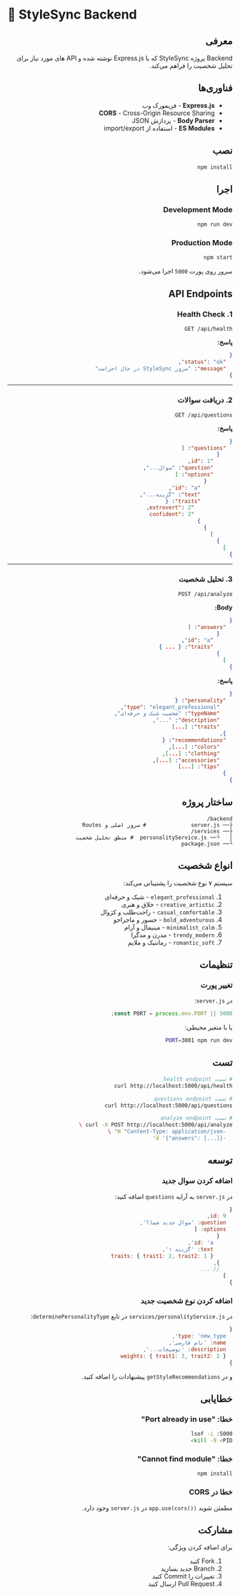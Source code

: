 # 🔧 StyleSync Backend

<div dir="rtl">

## معرفی

Backend پروژه StyleSync که با Express.js نوشته شده و API های مورد نیاز برای تحلیل شخصیت را فراهم می‌کند.

## فناوری‌ها

- **Express.js** - فریمورک وب
- **CORS** - Cross-Origin Resource Sharing
- **Body Parser** - پردازش JSON
- **ES Modules** - استفاده از import/export

## نصب

```bash
npm install
```

## اجرا

### Development Mode
```bash
npm run dev
```

### Production Mode
```bash
npm start
```

سرور روی پورت `5000` اجرا می‌شود.

## API Endpoints

### 1. Health Check
```
GET /api/health
```

**پاسخ:**
```json
{
  "status": "ok",
  "message": "سرور StyleSync در حال اجراست"
}
```

---

### 2. دریافت سوالات
```
GET /api/questions
```

**پاسخ:**
```json
{
  "questions": [
    {
      "id": 1,
      "question": "سوال...",
      "options": [
        {
          "id": "a",
          "text": "گزینه...",
          "traits": {
            "extrovert": 2,
            "confident": 2
          }
        }
      ]
    }
  ]
}
```

---

### 3. تحلیل شخصیت
```
POST /api/analyze
```

**Body:**
```json
{
  "answers": [
    {
      "id": "a",
      "traits": { ... }
    }
  ]
}
```

**پاسخ:**
```json
{
  "personality": {
    "type": "elegant_professional",
    "typeName": "شخصیت شیک و حرفه‌ای",
    "description": "...",
    "traits": [...]
  },
  "recommendations": {
    "colors": [...],
    "clothing": [...],
    "accessories": [...],
    "tips": [...]
  }
}
```

## ساختار پروژه

```
backend/
├── server.js              # سرور اصلی و Routes
├── services/
│   └── personalityService.js  # منطق تحلیل شخصیت
└── package.json
```

## انواع شخصیت

سیستم ۷ نوع شخصیت را پشتیبانی می‌کند:

1. `elegant_professional` - شیک و حرفه‌ای
2. `creative_artistic` - خلاق و هنری
3. `casual_comfortable` - راحت‌طلب و کژوال
4. `bold_adventurous` - جسور و ماجراجو
5. `minimalist_calm` - مینیمال و آرام
6. `trendy_modern` - مدرن و مدگرا
7. `romantic_soft` - رمانتیک و ملایم

## تنظیمات

### تغییر پورت

در `server.js`:
```javascript
const PORT = process.env.PORT || 5000;
```

یا با متغیر محیطی:
```bash
PORT=3001 npm run dev
```

## تست

```bash
# تست health endpoint
curl http://localhost:5000/api/health

# تست questions endpoint
curl http://localhost:5000/api/questions

# تست analyze endpoint
curl -X POST http://localhost:5000/api/analyze \
  -H "Content-Type: application/json" \
  -d '{"answers": [...]}'
```

## توسعه

### اضافه کردن سوال جدید

در `server.js` به آرایه `questions` اضافه کنید:

```javascript
{
  id: 9,
  question: 'سوال جدید شما؟',
  options: [
    { 
      id: 'a', 
      text: 'گزینه ۱', 
      traits: { trait1: 2, trait2: 1 } 
    },
    // ...
  ]
}
```

### اضافه کردن نوع شخصیت جدید

در `services/personalityService.js` در تابع `determinePersonalityType`:

```javascript
{
  type: 'new_type',
  name: 'نام فارسی',
  description: 'توضیحات...',
  weights: { trait1: 3, trait2: 2 }
}
```

و در `getStyleRecommendations` پیشنهادات را اضافه کنید.

## خطایابی

### خطا: "Port already in use"
```bash
lsof -i :5000
kill -9 <PID>
```

### خطا: "Cannot find module"
```bash
npm install
```

### خطا در CORS
مطمئن شوید `app.use(cors())` در `server.js` وجود دارد.

## مشارکت

برای اضافه کردن ویژگی:
1. Fork کنید
2. Branch جدید بسازید
3. تغییرات را Commit کنید
4. Pull Request ارسال کنید

</div>

